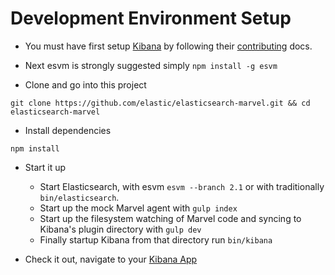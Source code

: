 # Development Environment Setup

- You must have first setup [Kibana](https://github.com/elastic/kibana) by following their [contributing](https://github.com/elastic/kibana/blob/master/CONTRIBUTING.md) docs.

- Next esvm is strongly suggested simply `npm install -g esvm`

- Clone and go into this project
```
git clone https://github.com/elastic/elasticsearch-marvel.git && cd elasticsearch-marvel
```
- Install dependencies
```
npm install
```
- Start it up
  - Start Elasticsearch, with esvm `esvm --branch 2.1` or with traditionally `bin/elasticsearch`.
  - Start up the mock Marvel agent with `gulp index`
  - Start up the filesystem watching of Marvel code and syncing to Kibana's plugin directory with `gulp dev`
  - Finally startup Kibana from that directory run `bin/kibana`

- Check it out, navigate to your [Kibana App](http://localhost:5601)

